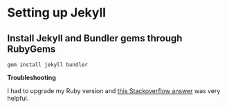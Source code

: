 # Setting up Jekyll

## Install Jekyll and Bundler gems through RubyGems

```
gem install jekyll bundler
```

**Troubleshooting**

I had to upgrade my Ruby version and [this Stackoverflow answer](https://stackoverflow.com/a/38194139) was very helpful.

